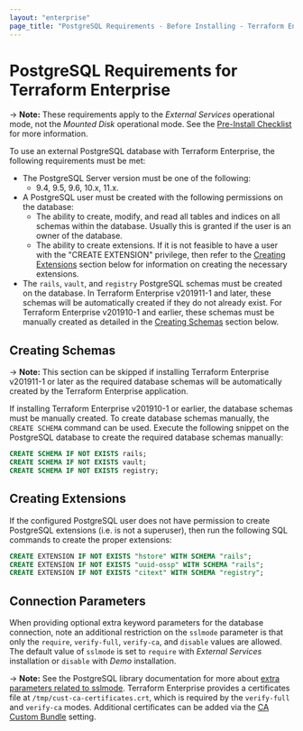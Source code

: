 ```yaml
---
layout: "enterprise"
page_title: "PostgreSQL Requirements - Before Installing - Terraform Enterprise"
---
```


# PostgreSQL Requirements for Terraform Enterprise

-> **Note:** These requirements apply to the *External Services* operational mode, not the *Mounted Disk* operational mode. See the [Pre-Install Checklist](./index.html) for more information.

To use an external PostgreSQL database with Terraform Enterprise, the following
requirements must be met:

* The PostgreSQL Server version must be one of the following:
  * 9.4, 9.5, 9.6, 10.x, 11.x.
* A PostgreSQL user must be created with the following permissions on the database:
  * The ability to create, modify, and read all tables and indices on all schemas within the database. Usually this is granted if the user is an owner of the database.
  * The ability to create extensions. If it is not feasible to have a user with the "CREATE EXTENSION" privilege, then refer to the [Creating Extensions](#creating-extensions) section below for information on creating the necessary extensions.
* The `rails`, `vault`, and `registry` PostgreSQL schemas must be created on the database. In Terraform Enterprise v201911-1 and later, these schemas will be automatically created if they do not already exist. For Terraform Enterprise v201910-1 and earlier, these schemas must be manually created as detailed in the [Creating Schemas](#creating-schemas) section below.

## Creating Schemas

-> **Note:** This section can be skipped if installing Terraform Enterprise v201911-1 or later as the required database schemas will be automatically created by the Terraform Enterprise application.

If installing Terraform Enterprise v201910-1 or earlier, the database schemas
must be manually created. To create database schemas manually, the
`CREATE SCHEMA` command can be used. Execute the following snippet on the
PostgreSQL database to create the required database schemas manually:

```sql
CREATE SCHEMA IF NOT EXISTS rails;
CREATE SCHEMA IF NOT EXISTS vault;
CREATE SCHEMA IF NOT EXISTS registry;
```

## Creating Extensions

If the configured PostgreSQL user does not have permission to create PostgreSQL extensions
(i.e. is not a superuser), then run the following SQL commands to create the proper extensions:

```sql
CREATE EXTENSION IF NOT EXISTS "hstore" WITH SCHEMA "rails";
CREATE EXTENSION IF NOT EXISTS "uuid-ossp" WITH SCHEMA "rails";
CREATE EXTENSION IF NOT EXISTS "citext" WITH SCHEMA "registry";
```

## Connection Parameters

When providing optional extra keyword parameters for the database connection,
note an additional restriction on the `sslmode` parameter is that only the
`require`, `verify-full`, `verify-ca`, and `disable` values are allowed. The default value of `sslmode` is set to `require` with _External Services_ installation or `disable` with *Demo* installation.

-> **Note:** See the PostgreSQL library documentation for more about [extra parameters related to sslmode](https://www.postgresql.org/docs/9.6/libpq-ssl.html). Terraform Enterprise provides a certificates file at `/tmp/cust-ca-certificates.crt`, which is required by the `verify-full` and `verify-ca` modes. Additional certificates can be added via the [CA Custom Bundle](../install/installer.html#certificate-authority-ca-bundle) setting.
